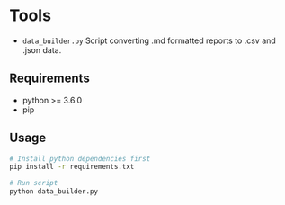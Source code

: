 # Tools

* `data_builder.py` Script converting .md formatted reports to .csv and .json data.

## Requirements

* python >= 3.6.0
* pip

## Usage

```bash
# Install python dependencies first
pip install -r requirements.txt

# Run script
python data_builder.py
```
